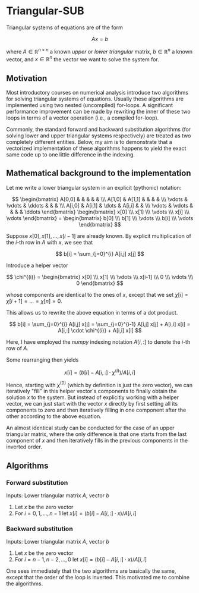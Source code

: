 # Triangular-SUB

Triangular systems of equations are of the form

$$ Ax = b $$

where $A \in \mathbb{R}^{n \times n}$ a known *upper* or *lower triangular* matrix, $b \in \mathbb{R}^{n}$ a known vector, and $x \in \mathbb{R}^{n}$ the vector we want to solve the system for.

## Motivation

Most introductory courses on numerical analysis introduce two algorithms for solving triangular systems of equations. Usually these algorithms are implemented using two nested (uncompiled) for-loops. A significant performance improvement can be made by rewriting the inner of these two loops in terms of a vector operation (i.e., a compiled for-loop).

Commonly, the standard forward and backward substitution algorithms (for solving lower and upper triangular systems respectively) are treated as two completely different entities. Below, my aim is to demonstrate that a vectorized implementation of these algorithms happens to yield the exact same code up to one little difference in the indexing.

## Mathematical background to the implementation

Let me write a lower triangular system in an explicit (pythonic) notation:

$$ \begin{bmatrix} A[0,0] & & & & & \\\ A[1,0] & A[1,1] & & & & \\\ \vdots & \vdots & \ddots & & & \\\ A[i,0] & A[i,1] & \dots &  A[i,i] & & \\\ \vdots & \vdots & & & & \ddots \end{bmatrix} \begin{bmatrix} x[0] \\\ x[1] \\\ \vdots \\\ x[i] \\\ \vdots \end{bmatrix} = \begin{bmatrix} b[0] \\\ b[1] \\\ \vdots \\\ b[i] \\\ \vdots \end{bmatrix} $$

Suppose $x[0], x[1], \dots, x[i-1]$ are already known. By explicit multiplication of the $i$-th row in $A$ with $x$, we see that

$$ b[i] = \sum_{j=0}^{i} A[i,j] x[j] $$

Introduce a helper vector

$$ \chi^{(i)} = \begin{bmatrix} x[0] \\\ x[1] \\\ \vdots \\\ x[i-1] \\\ 0 \\\ \vdots \\\ 0 \end{bmatrix} $$

whose components are identical to the ones of $x$, except that we set $\chi[i] = \chi[i+1] = \dots = \chi[n] = 0$.

This allows us to rewrite the above equation in terms of a dot product.

$$ b[i] = \sum_{j=0}^{i} A[i,j] x[j] = \sum_{j=0}^{i-1} A[i,j] x[j] + A[i,i] x[i] = A[i,:] \cdot \chi^{(i)} + A[i,i] x[i] $$ 

Here, I have employed the *numpy* indexing notation $A[i,:]$ to denote the $i$-th row of $A$.

Some rearranging then yields

$$ x[i] = (b[i] - A[i,:] \cdot \chi^{(i)}) / A[i,i] $$

Hence, starting with $\chi^{(0)}$ (which by definition is just the zero vector), we can iteratively "fill" in this helper vector's components to finally obtain the solution $x$ to the system. But instead of explicitly working with a helper vector, we can just start with the vector $x$ directly by first setting all its components to zero and then iteratively filling in one component after the other according to the above equation.

An almost identical study can be conducted for the case of an upper triangular matrix, where the only difference is that one starts from the last component of $x$ and then iteratively fills in the previous components in the inverted order.

## Algorithms

### Forward substitution

Inputs: Lower triangular matrix $A$, vector $b$
1. Let $x$ be the zero vector
2. For $i = 0, 1, \dots, n-1$ let $x[i] = (b[i] - A[i,:] \cdot x) / A[i,i]$

### Backward substitution

Inputs: Lower triangular matrix $A$, vector $b$
1. Let $x$ be the zero vector
2. For $i = n-1, n-2, \dots, 0$ let $x[i] = (b[i] - A[i,:] \cdot x) / A[i,i]$

One sees immediately that the two algorithms are basically the same, except that the order of the loop is inverted. This motivated me to combine the algorithms.
